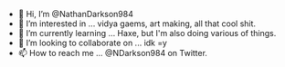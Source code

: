 - 👋 Hi, I’m @NathanDarkson984
- 👀 I’m interested in ... vidya gaems, art making, all that cool shit.
- 🌱 I’m currently learning ... Haxe, but I'm also doing various of things.
- 💞️ I’m looking to collaborate on ... idk =y
- 📫 How to reach me ... @NDarkson984 on Twitter.

<!---
NathanDarkson93/NathanDarkson93 is a ✨ special ✨ repository because its `README.md` (this file) appears on your GitHub profile.
You can click the Preview link to take a look at your changes.
--->
